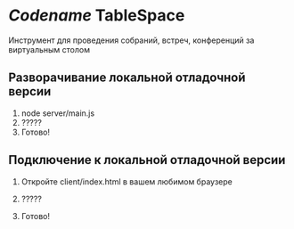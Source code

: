 # *Codename* TableSpace

Инструмент для проведения собраний, встреч, конференций за виртуальным столом

## Разворачивание локальной отладочной версии

1. node server/main.js
2. ?????
3. Готово!

## Подключение к локальной отладочной версии

1. Откройте client/index.html в вашем любимом браузере

2. ?????

3. Готово!
